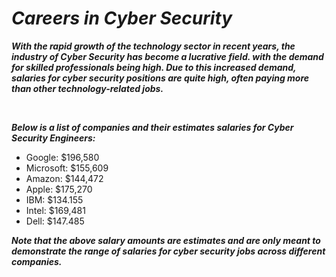 # ***Careers in Cyber Security***
**_<p> With the rapid growth of the technology sector in recent years, the industry of Cyber Security has become a lucrative field. with the demand for skilled professionals being high. Due to this increased demand, salaries for cyber security positions are quite high, often paying more than other technology-related jobs. </p>_**
<br>
**_<p> Below is a list of companies and their estimates salaries for Cyber Security Engineers:</p>_**
+ Google: $196,580
+ Microsoft: $155,609
+ Amazon: $144,472
+ Apple: $175,270
+ IBM: $134.155
+ Intel: $169,481
+ Dell: $147.485

**_<p>Note that the above salary amounts are estimates and are only meant to demonstrate the range of salaries for cyber security jobs across different companies.</p>_**
